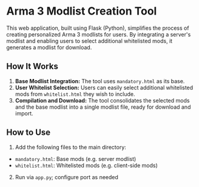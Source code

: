 # Arma 3 Modlist Creation Tool

This web application, built using Flask (Python), simplifies the process of creating personalized Arma 3 modlists for users. By integrating a server's modlist and enabling users to select additional whitelisted mods, it generates a modlist for download.

## How It Works

1. **Base Modlist Integration:** The tool uses `mandatory.html` as its base.
2. **User Whitelist Selection:** Users can easily select additional whitelisted mods from `whitelist.html` they wish to include.
3. **Compilation and Download:** The tool consolidates the selected mods and the base modlist into a single modlist file, ready for download and import.

## How to Use

1. Add the following files to the main directory:
- `mandatory.html`: Base mods (e.g. server modlist)
- `whitelist.html`: Whitelisted mods (e.g. client-side mods)

2. Run via `app.py`; configure port as needed
